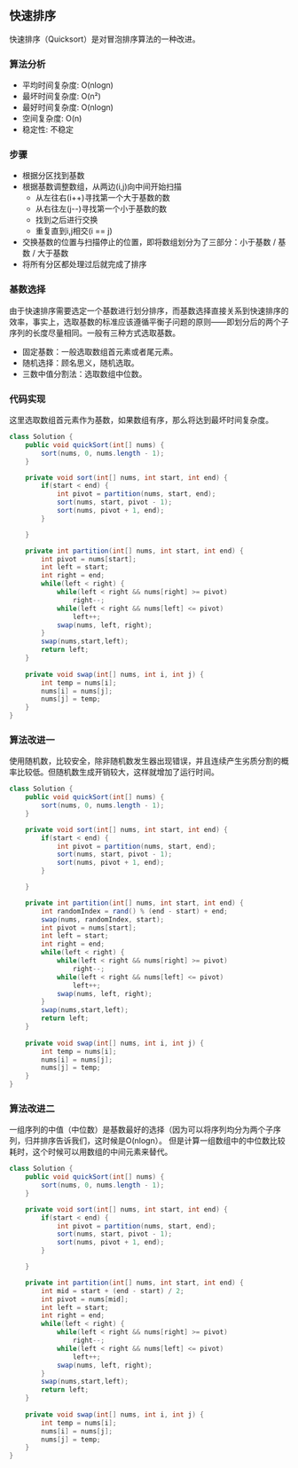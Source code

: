 ## 快速排序
快速排序（Quicksort）是对冒泡排序算法的一种改进。

### 算法分析
* 平均时间复杂度: O(nlogn)
* 最坏时间复杂度: O(n²)
* 最好时间复杂度: O(nlogn)
* 空间复杂度: O(n)
* 稳定性: 不稳定

### 步骤
* 根据分区找到基数
* 根据基数调整数组，从两边(i,j)向中间开始扫描
    * 从左往右(i++)寻找第一个大于基数的数
    * 从右往左(j--)寻找第一个小于基数的数
    * 找到之后进行交换
    * 重复直到i,j相交(i == j)
* 交换基数的位置与扫描停止的位置，即将数组划分为了三部分：小于基数 / 基数 / 大于基数
* 将所有分区都处理过后就完成了排序

### 基数选择
由于快速排序需要选定一个基数进行划分排序，而基数选择直接关系到快速排序的效率，事实上，选取基数的标准应该遵循平衡子问题的原则——即划分后的两个子序列的长度尽量相同。一般有三种方式选取基数。
* 固定基数：一般选取数组首元素或者尾元素。
* 随机选择：顾名思义，随机选取。
* 三数中值分割法：选取数组中位数。

### 代码实现
这里选取数组首元素作为基数，如果数组有序，那么将达到最坏时间复杂度。
```java
class Solution {
    public void quickSort(int[] nums) {
        sort(nums, 0, nums.length - 1);
    }

    private void sort(int[] nums, int start, int end) {
        if(start < end) {
            int pivot = partition(nums, start, end);
            sort(nums, start, pivot - 1);
            sort(nums, pivot + 1, end);
        }

    }

    private int partition(int[] nums, int start, int end) {
        int pivot = nums[start];
        int left = start;
        int right = end;
        while(left < right) {
            while(left < right && nums[right] >= pivot)
                right--;
            while(left < right && nums[left] <= pivot)
                left++;
            swap(nums, left, right);
        }
        swap(nums,start,left);
        return left;
    }
    
    private void swap(int[] nums, int i, int j) {
        int temp = nums[i];
        nums[i] = nums[j];
        nums[j] = temp;
    }
}
```

### 算法改进一
使用随机数，比较安全，除非随机数发生器出现错误，并且连续产生劣质分割的概率比较低。但随机数生成开销较大，这样就增加了运行时间。
```java
class Solution {
    public void quickSort(int[] nums) {
        sort(nums, 0, nums.length - 1);
    }

    private void sort(int[] nums, int start, int end) {
        if(start < end) {
            int pivot = partition(nums, start, end);
            sort(nums, start, pivot - 1);
            sort(nums, pivot + 1, end);
        }

    }

    private int partition(int[] nums, int start, int end) {
        int randomIndex = rand() % (end - start) + end;
        swap(nums, randomIndex, start);
        int pivot = nums[start];
        int left = start;
        int right = end;
        while(left < right) {
            while(left < right && nums[right] >= pivot)
                right--;
            while(left < right && nums[left] <= pivot)
                left++;
            swap(nums, left, right);
        }
        swap(nums,start,left);
        return left;
    }
    
    private void swap(int[] nums, int i, int j) {
        int temp = nums[i];
        nums[i] = nums[j];
        nums[j] = temp;
    }
}
```

### 算法改进二
一组序列的中值（中位数）是基数最好的选择（因为可以将序列均分为两个子序列，归并排序告诉我们，这时候是O(nlogn）。 但是计算一组数组中的中位数比较耗时，这个时候可以用数组的中间元素来替代。
```java
class Solution {
    public void quickSort(int[] nums) {
        sort(nums, 0, nums.length - 1);
    }

    private void sort(int[] nums, int start, int end) {
        if(start < end) {
            int pivot = partition(nums, start, end);
            sort(nums, start, pivot - 1);
            sort(nums, pivot + 1, end);
        }

    }

    private int partition(int[] nums, int start, int end) {
        int mid = start + (end - start) / 2;
        int pivot = nums[mid];
        int left = start;
        int right = end;
        while(left < right) {
            while(left < right && nums[right] >= pivot)
                right--;
            while(left < right && nums[left] <= pivot)
                left++;
            swap(nums, left, right);
        }
        swap(nums,start,left);
        return left;
    }
    
    private void swap(int[] nums, int i, int j) {
        int temp = nums[i];
        nums[i] = nums[j];
        nums[j] = temp;
    }
}
```